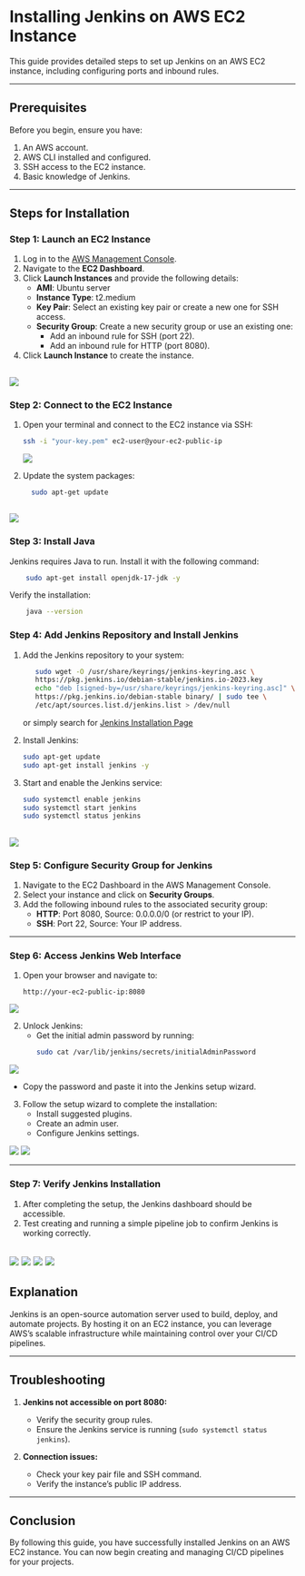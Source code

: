 # Installing Jenkins on AWS EC2 Instance

This guide provides detailed steps to set up Jenkins on an AWS EC2 instance, including configuring ports and inbound rules.

---

## Prerequisites

Before you begin, ensure you have:

1. An AWS account.
2. AWS CLI installed and configured.
3. SSH access to the EC2 instance.
4. Basic knowledge of Jenkins.

---

## Steps for Installation

### Step 1: Launch an EC2 Instance

1. Log in to the [AWS Management Console](https://aws.amazon.com/console/).
2. Navigate to the **EC2 Dashboard**.
3. Click **Launch Instances** and provide the following details:
   - **AMI**: Ubuntu server
   - **Instance Type**: t2.medium
   - **Key Pair**: Select an existing key pair or create a new one for SSH access.
   - **Security Group**: Create a new security group or use an existing one:
     - Add an inbound rule for SSH (port 22).
     - Add an inbound rule for HTTP (port 8080).
4. Click **Launch Instance** to create the instance.


![](Images/img1.png)
---

### Step 2: Connect to the EC2 Instance

1. Open your terminal and connect to the EC2 instance via SSH:
   ```bash
   ssh -i "your-key.pem" ec2-user@your-ec2-public-ip
   ```
   ![](Images/img2.png)

2. Update the system packages:
   ```bash
     sudo apt-get update
   ```

![](Images/img3.png)
---

### Step 3: Install Java

Jenkins requires Java to run. Install it with the following command:

```bash
    sudo apt-get install openjdk-17-jdk -y
```

Verify the installation:

```bash
    java --version
```

### Step 4: Add Jenkins Repository and Install Jenkins

1. Add the Jenkins repository to your system:
   ```bash
      sudo wget -O /usr/share/keyrings/jenkins-keyring.asc \
      https://pkg.jenkins.io/debian-stable/jenkins.io-2023.key
      echo "deb [signed-by=/usr/share/keyrings/jenkins-keyring.asc]" \
      https://pkg.jenkins.io/debian-stable binary/ | sudo tee \
      /etc/apt/sources.list.d/jenkins.list > /dev/null
   ```
   or simply search for [Jenkins Installation Page](https://www.jenkins.io/doc/book/installing/linux/)

2. Install Jenkins:
   ```bash
   sudo apt-get update
   sudo apt-get install jenkins -y
   ```

3. Start and enable the Jenkins service:
   ```bash
   sudo systemctl enable jenkins
   sudo systemctl start jenkins
   sudo systemctl status jenkins
   
   ```

![](Images/img3.png)
---

### Step 5: Configure Security Group for Jenkins

1. Navigate to the EC2 Dashboard in the AWS Management Console.
2. Select your instance and click on **Security Groups**.
3. Add the following inbound rules to the associated security group:
   - **HTTP**: Port 8080, Source: 0.0.0.0/0 (or restrict to your IP).
   - **SSH**: Port 22, Source: Your IP address.


---

### Step 6: Access Jenkins Web Interface

1. Open your browser and navigate to:
   ```
   http://your-ec2-public-ip:8080
   ```
![](Images/img4.png)

2. Unlock Jenkins:
   - Get the initial admin password by running:
     ```bash
     sudo cat /var/lib/jenkins/secrets/initialAdminPassword
     ```
![](Images/img5.png)

   - Copy the password and paste it into the Jenkins setup wizard.

3. Follow the setup wizard to complete the installation:
   - Install suggested plugins.
   - Create an admin user.
   - Configure Jenkins settings.

![](Images/img6.png)
![](Images/img7.png)

---

### Step 7: Verify Jenkins Installation

1. After completing the setup, the Jenkins dashboard should be accessible.
2. Test creating and running a simple pipeline job to confirm Jenkins is working correctly.

![](Images/img8.png)
![](Images/img9.png)
![](Images/img10.png)
![](Images/img11.png)
---

## Explanation

Jenkins is an open-source automation server used to build, deploy, and automate projects. By hosting it on an EC2 instance, you can leverage AWS’s scalable infrastructure while maintaining control over your CI/CD pipelines.

---

## Troubleshooting

1. **Jenkins not accessible on port 8080:**
   - Verify the security group rules.
   - Ensure the Jenkins service is running (`sudo systemctl status jenkins`).

2. **Connection issues:**
   - Check your key pair file and SSH command.
   - Verify the instance’s public IP address.

---

## Conclusion

By following this guide, you have successfully installed Jenkins on an AWS EC2 instance. You can now begin creating and managing CI/CD pipelines for your projects.
